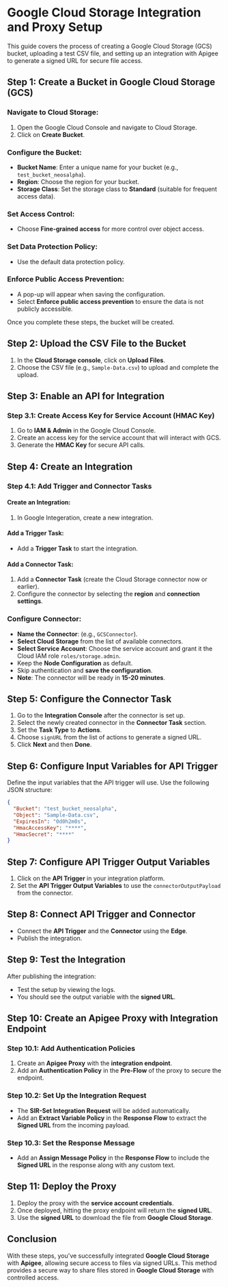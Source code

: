 # Google Cloud Storage Integration and Proxy Setup

This guide covers the process of creating a Google Cloud Storage (GCS) bucket, uploading a test CSV file, and setting up an integration with Apigee to generate a signed URL for secure file access.

## Step 1: Create a Bucket in Google Cloud Storage (GCS)
### Navigate to Cloud Storage:
1. Open the Google Cloud Console and navigate to Cloud Storage.
2. Click on **Create Bucket**.

### Configure the Bucket:
- **Bucket Name**: Enter a unique name for your bucket (e.g., `test_bucket_neosalpha`).
- **Region**: Choose the region for your bucket.
- **Storage Class**: Set the storage class to **Standard** (suitable for frequent access data).

### Set Access Control:
- Choose **Fine-grained access** for more control over object access.

### Set Data Protection Policy:
- Use the default data protection policy.

### Enforce Public Access Prevention:
- A pop-up will appear when saving the configuration.
- Select **Enforce public access prevention** to ensure the data is not publicly accessible.

Once you complete these steps, the bucket will be created.

## Step 2: Upload the CSV File to the Bucket
1. In the **Cloud Storage console**, click on **Upload Files**.
2. Choose the CSV file (e.g., `Sample-Data.csv`) to upload and complete the upload.

## Step 3: Enable an API for Integration
### Step 3.1: Create Access Key for Service Account (HMAC Key)
1. Go to **IAM & Admin** in the Google Cloud Console.
2. Create an access key for the service account that will interact with GCS.
3. Generate the **HMAC Key** for secure API calls.

## Step 4: Create an Integration
### Step 4.1: Add Trigger and Connector Tasks
#### Create an Integration:
1. In Google Integeration, create a new integration.

#### Add a Trigger Task:
- Add a **Trigger Task** to start the integration.

#### Add a Connector Task:
1. Add a **Connector Task** (create the Cloud Storage connector now or earlier).
2. Configure the connector by selecting the **region** and **connection settings**.

### Configure Connector:
- **Name the Connector**: (e.g., `GCSConnector`).
- **Select Cloud Storage** from the list of available connectors.
- **Select Service Account**: Choose the service account and grant it the Cloud IAM role `roles/storage.admin`.
- Keep the **Node Configuration** as default.
- Skip authentication and **save the configuration**.
- **Note**: The connector will be ready in **15-20 minutes**.

## Step 5: Configure the Connector Task
1. Go to the **Integration Console** after the connector is set up.
2. Select the newly created connector in the **Connector Task** section.
3. Set the **Task Type** to **Actions**.
4. Choose `signURL` from the list of actions to generate a signed URL.
5. Click **Next** and then **Done**.

## Step 6: Configure Input Variables for API Trigger
Define the input variables that the API trigger will use. Use the following JSON structure:

```json
{
  "Bucket": "test_bucket_neosalpha",
  "Object": "Sample-Data.csv",
  "ExpiresIn": "0d0h2m0s",
  "HmacAccessKey": "****",
  "HmacSecret": "****"
}
```

## Step 7: Configure API Trigger Output Variables
1. Click on the **API Trigger** in your integration platform.
2. Set the **API Trigger Output Variables** to use the `connectorOutputPayload` from the connector.

## Step 8: Connect API Trigger and Connector
- Connect the **API Trigger** and the **Connector** using the **Edge**.
- Publish the integration.

## Step 9: Test the Integration
After publishing the integration:
- Test the setup by viewing the logs.
- You should see the output variable with the **signed URL**.

## Step 10: Create an Apigee Proxy with Integration Endpoint
### Step 10.1: Add Authentication Policies
1. Create an **Apigee Proxy** with the **integration endpoint**.
2. Add an **Authentication Policy** in the **Pre-Flow** of the proxy to secure the endpoint.

### Step 10.2: Set Up the Integration Request
- The **SIR-Set Integration Request** will be added automatically.
- Add an **Extract Variable Policy** in the **Response Flow** to extract the **Signed URL** from the incoming payload.

### Step 10.3: Set the Response Message
- Add an **Assign Message Policy** in the **Response Flow** to include the **Signed URL** in the response along with any custom text.

## Step 11: Deploy the Proxy
1. Deploy the proxy with the **service account credentials**.
2. Once deployed, hitting the proxy endpoint will return the **signed URL**.
3. Use the **signed URL** to download the file from **Google Cloud Storage**.

## Conclusion
With these steps, you've successfully integrated **Google Cloud Storage** with **Apigee**, allowing secure access to files via signed URLs. This method provides a secure way to share files stored in **Google Cloud Storage** with controlled access.
